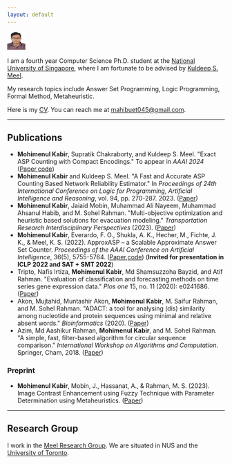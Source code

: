 ```yaml
---
layout: default
---
```



<img class="profile-picture" src="mahi.jpg" height="42" width="42">

I am a fourth year Computer Science Ph.D. student at the [National University of Singapore](https://www.comp.nus.edu.sg), where I am fortunate to be advised by [Kuldeep S. Meel](https://www.cs.toronto.edu/~meel/).

My research topics include Answer Set Programming, Logic Programming, Formal Method, Metaheuristic.


Here is my [CV](CV.pdf). You can reach me at [mahibuet045@gmail.com](mailto:mahibuet045@gmail.com).


---
## Publications

- **Mohimenul Kabir**, Supratik Chakraborty, and Kuldeep S. Meel. "Exact ASP Counting with Compact Encodings." To appear in _AAAI 2024_ ([Paper](https://arxiv.org/pdf/2312.11936.pdf),[code](https://github.com/meelgroup/sharpASP))
- **Mohimenul Kabir** and Kuldeep S. Meel. "A Fast and Accurate ASP Counting Based Network Reliability Estimator." In _Proceedings of 24th International Conference on Logic for Programming, Artificial Intelligence and Reasoning_, vol. 94, pp. 270-287. 2023. ([Paper](https://easychair.org/publications/paper/8zhh))
- **Mohimenul Kabir**, Jaiaid Mobin, Muhammad Ali Nayeem, Muhammad Ahsanul Habib, and M. Sohel Rahman. "Multi-objective optimization and heuristic based solutions for evacuation modeling." _Transportation Research Interdisciplinary Perspectives_ (2023). ([Paper](https://www.sciencedirect.com/science/article/pii/S2590198223000453))
- **Mohimenul Kabir**, Everardo, F. O., Shukla, A. K., Hecher, M., Fichte, J. K., & Meel, K. S. (2022). ApproxASP – a Scalable Approximate Answer Set Counter. _Proceedings of the AAAI Conference on Artificial Intelligence_, 36(5), 5755-5764. ([Paper](https://doi.org/10.1609/aaai.v36i5.20518),[code](https://github.com/meelgroup/ApproxASP2)) (**Invited for presentation in ICLP 2022 and SAT + SMT 2022**)
- Tripto, Nafis Irtiza, **Mohimenul Kabir**, Md Shamsuzzoha Bayzid, and Atif Rahman. "Evaluation of classification and forecasting methods on time series gene expression data." _Plos one_ 15, no. 11 (2020): e0241686. ([Paper](https://journals.plos.org/plosone/article?id=10.1371/journal.pone.0241686))
- Akon, Mujtahid, Muntashir Akon, **Mohimenul Kabir**, M. Saifur Rahman, and M. Sohel Rahman. "ADACT: a tool for analysing (dis) similarity among nucleotide and protein sequences using minimal and relative absent words." _Bioinformatics_ (2020). ([Paper](https://academic.oup.com/bioinformatics/advance-article/doi/10.1093/bioinformatics/btaa853/5918021?login=true))
- Azim, Md Aashikur Rahman, **Mohimenul Kabir**, and M. Sohel Rahman. "A simple, fast, filter-based algorithm for circular sequence comparison." _International Workshop on Algorithms and Computation_. Springer, Cham, 2018. ([Paper](https://drive.google.com/file/d/1LTctT55GkXiIZgh__2UEn3u5dvGwJQem/view?usp=sharing))

### Preprint
- **Mohimenul Kabir**, Mobin, J., Hassanat, A., & Rahman, M. S. (2023). Image Contrast Enhancement using Fuzzy Technique with Parameter Determination using Metaheuristics. ([Paper](https://arxiv.org/abs/2301.12682))

----

## Research Group

I work in the [Meel Research Group](https://meelgroup.github.io/). We are situated in NUS and the [University of Toronto](https://www.utoronto.ca/). 
